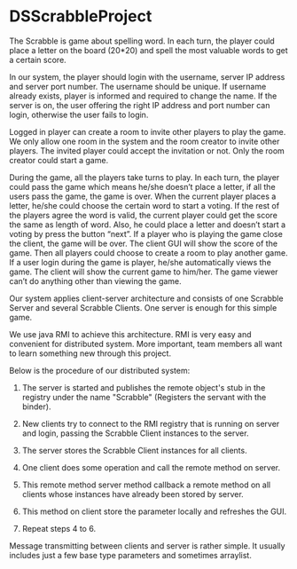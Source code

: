 # DSScrabbleProject
The Scrabble is game about spelling word. In each turn, the player could place a letter on the board (20*20) and spell the most valuable words to get a certain score. 

In our system, the player should login with the username, server IP address and server port number. The username should be unique. If username already exists, player is informed and required to change the name. If the server is on, the user offering the right IP address and port number can login, otherwise the user fails to login.

Logged in player can create a room to invite other players to play the game. We only allow one room in the system and the room creator to invite other players. The invited player could accept the invitation or not. Only the room creator could start a game.

During the game, all the players take turns to play. In each turn, the player could pass the game which means he/she doesn’t place a letter, if all the users pass the game, the game is over. When the current player places a letter, he/she could choose the certain word to start a voting. If the rest of the players agree the word is valid, the current player could get the score the same as length of word. Also, he could place a letter and doesn’t start a voting by press the button “next”. If a player who is playing the game close the client, the game will be over. The client GUI will show the score of the game. Then all players could choose to create a room to play another game. If a user login during the game is player, he/she automatically views the game. The client will show the current game to him/her. The game viewer can’t do anything other than viewing the game.

Our system applies client-server architecture and consists of one Scrabble Server and several Scrabble Clients. One server is enough for this simple game. 

We use java RMI to achieve this architecture. RMI is very easy and convenient for distributed system. More important, team members all want to learn something new through this project.

Below is the procedure of our distributed system:

1.	The server is started and publishes the remote object's stub in the registry under the name "Scrabble" (Registers the servant with the binder). 

2.	New clients try to connect to the RMI registry that is running on server and login, passing the Scrabble Client instances to the server.

3.	The server stores the Scrabble Client instances for all clients. 

4.	One client does some operation and call the remote method on server.

5.	This remote method server method callback a remote method on all clients whose instances have already been stored by server. 

6.	This method on client store the parameter locally and refreshes the GUI. 

7.	Repeat steps 4 to 6.

Message transmitting between clients and server is rather simple. It usually includes just a few base type parameters and sometimes arraylist. 

